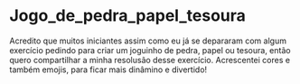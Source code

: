 # Jogo_de_pedra_papel_tesoura
 Acredito que muitos iniciantes assim como eu já se depararam com algum exercício pedindo para criar um joguinho de pedra, papel ou tesoura, então quero compartilhar a minha resolusão desse exercício. Acrescentei cores e também emojis, para ficar mais dinâmino e divertido!
